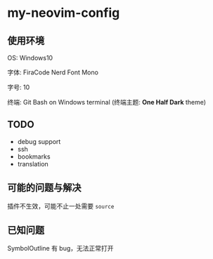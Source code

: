 # my-neovim-config

## 使用环境

OS: Windows10

字体: FiraCode Nerd Font Mono

字号: 10

终端: Git Bash on Windows terminal (终端主题: **One Half Dark** theme)

## TODO

- debug support
- ssh
- bookmarks
- translation

## 可能的问题与解决

插件不生效，可能不止一处需要 `source`

## 已知问题

SymbolOutline 有 bug，无法正常打开

